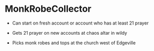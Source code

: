 # MonkRobeCollector
* Can start on fresh account or account who has at least 21 prayer

* Gets 21 prayer on new accounts at chaos altar in wildy
* Picks monk robes and tops at the church west of Edgeville
